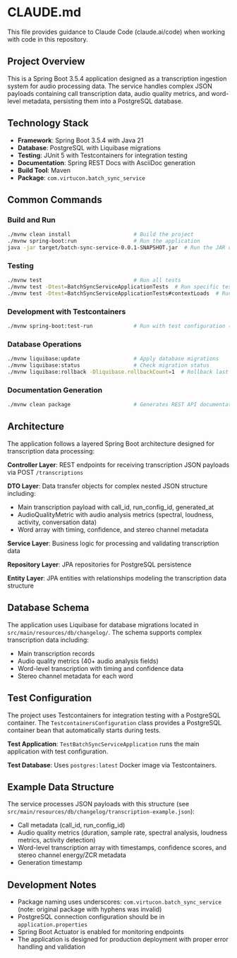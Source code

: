 # CLAUDE.md

This file provides guidance to Claude Code (claude.ai/code) when working with code in this repository.

## Project Overview

This is a Spring Boot 3.5.4 application designed as a transcription ingestion system for audio processing data. The service handles complex JSON payloads containing call transcription data, audio quality metrics, and word-level metadata, persisting them into a PostgreSQL database.

## Technology Stack

- **Framework**: Spring Boot 3.5.4 with Java 21
- **Database**: PostgreSQL with Liquibase migrations
- **Testing**: JUnit 5 with Testcontainers for integration testing
- **Documentation**: Spring REST Docs with AsciiDoc generation
- **Build Tool**: Maven
- **Package**: `com.virtucon.batch_sync_service`

## Common Commands

### Build and Run
```bash
./mvnw clean install                    # Build the project
./mvnw spring-boot:run                  # Run the application
java -jar target/batch-sync-service-0.0.1-SNAPSHOT.jar  # Run the JAR directly
```

### Testing
```bash
./mvnw test                             # Run all tests
./mvnw test -Dtest=BatchSyncServiceApplicationTests  # Run specific test class
./mvnw test -Dtest=BatchSyncServiceApplicationTests#contextLoads  # Run specific test method
```

### Development with Testcontainers
```bash
./mvnw spring-boot:test-run             # Run with test configuration (uses TestcontainersConfiguration)
```

### Database Operations
```bash
./mvnw liquibase:update                 # Apply database migrations
./mvnw liquibase:status                 # Check migration status
./mvnw liquibase:rollback -Dliquibase.rollbackCount=1  # Rollback last migration
```

### Documentation Generation
```bash
./mvnw clean package                    # Generates REST API documentation via AsciiDoctor
```

## Architecture

The application follows a layered Spring Boot architecture designed for transcription data processing:

**Controller Layer**: REST endpoints for receiving transcription JSON payloads via POST `/transcriptions`

**DTO Layer**: Data transfer objects for complex nested JSON structure including:
- Main transcription payload with call_id, run_config_id, generated_at
- AudioQualityMetric with audio analysis metrics (spectral, loudness, activity, conversation data)
- Word array with timing, confidence, and stereo channel metadata

**Service Layer**: Business logic for processing and validating transcription data

**Repository Layer**: JPA repositories for PostgreSQL persistence

**Entity Layer**: JPA entities with relationships modeling the transcription data structure

## Database Schema

The application uses Liquibase for database migrations located in `src/main/resources/db/changelog/`. The schema supports complex transcription data including:
- Main transcription records
- Audio quality metrics (40+ audio analysis fields)
- Word-level transcription with timing and confidence data
- Stereo channel metadata for each word

## Test Configuration

The project uses Testcontainers for integration testing with a PostgreSQL container. The `TestcontainersConfiguration` class provides a PostgreSQL container bean that automatically starts during tests.

**Test Application**: `TestBatchSyncServiceApplication` runs the main application with test configuration.

**Test Database**: Uses `postgres:latest` Docker image via Testcontainers.

## Example Data Structure

The service processes JSON payloads with this structure (see `src/main/resources/db/changelog/transcription-example.json`):
- Call metadata (call_id, run_config_id)
- Audio quality metrics (duration, sample rate, spectral analysis, loudness metrics, activity detection)
- Word-level transcription array with timestamps, confidence scores, and stereo channel energy/ZCR metadata
- Generation timestamp

## Development Notes

- Package naming uses underscores: `com.virtucon.batch_sync_service` (note: original package with hyphens was invalid)
- PostgreSQL connection configuration should be in `application.properties`
- Spring Boot Actuator is enabled for monitoring endpoints
- The application is designed for production deployment with proper error handling and validation